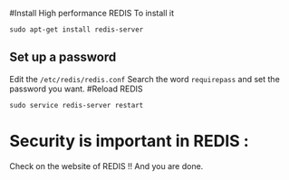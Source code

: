 #Install High performance REDIS
To install it 
```
sudo apt-get install redis-server
```

## Set up a password
Edit the `/etc/redis/redis.conf`
Search the word `requirepass` and set the password you want.
#Reload REDIS

```
sudo service redis-server restart
```

# Security is important in REDIS :
Check on the website of REDIS !!
And you are done.
